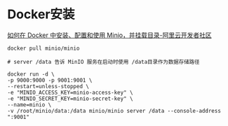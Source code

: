 # Docker安装

[如何在 Docker 中安装、配置和使用 Minio，并挂载目录-阿里云开发者社区](https://developer.aliyun.com/article/1442720)



```
docker pull minio/minio

# server /data 告诉 MinIO 服务在启动时使用 /data目录作为数据存储路径

docker run -d \
-p 9000:9000 -p 9001:9001 \
--restart=unless-stopped \
-e "MINIO_ACCESS_KEY=minio-access-key" \
-e "MINIO_SECRET_KEY=minio-secret-key" \
--name=minio \
-v /root/minio/data:/data minio/minio server /data --console-address ":9001"

```


